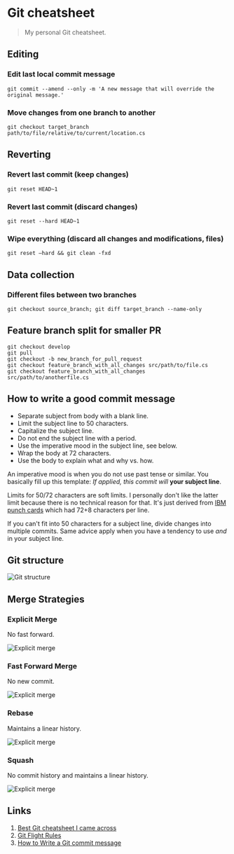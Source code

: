 # Git cheatsheet

> My personal Git cheatsheet.

## Editing

### Edit last local commit message

`git commit --amend --only -m 'A new message that will override the original message.'`

### Move changes from one branch to another

`git checkout target_branch path/to/file/relative/to/current/location.cs`

## Reverting

### Revert last commit (keep changes)

`git reset HEAD~1`

### Revert last commit (discard changes)

`git reset --hard HEAD~1`

### Wipe everything (discard all changes and modifications, files)

`git reset –hard && git clean -fxd`

## Data collection

### Different files between two branches

`git checkout source_branch; git diff target_branch --name-only`

## Feature branch split for smaller PR

```git
git checkout develop
git pull
git checkout -b new_branch_for_pull_request
git checkout feature_branch_with_all_changes src/path/to/file.cs
git checkout feature_branch_with_all_changes src/path/to/anotherfile.cs
```

## How to write a good commit message

* Separate subject from body with a blank line.
* Limit the subject line to 50 characters.
* Capitalize the subject line.
* Do not end the subject line with a period.
* Use the imperative mood in the subject line, see below.
* Wrap the body at 72 characters.
* Use the body to explain what and why vs. how.

An imperative mood is when you do not use past tense or similar. You basically fill up this template: *If applied, this commit will* **your subject line**.

Limits for 50/72 characters are soft limits. I personally don't like the latter limit because there is no technical reason for that. It's just derived from [IBM punch cards](https://en.wikipedia.org/wiki/Punched_card) which had 72+8 characters per line.

If you can't fit into 50 characters for a subject line, divide changes into multiple commits. Same advice apply when you have a tendency to use *and* in your subject line.

## Git structure

![Git structure](./assets/GitDataTransport.png)

## Merge Strategies

### Explicit Merge

No fast forward.

![Explicit merge](./assets/ExplicitMerge.gif)

### Fast Forward Merge

No new commit.

![Explicit merge](./assets/FastForward.gif)

### Rebase

Maintains a linear history.

![Explicit merge](./assets/Rebase.gif)

### Squash

No commit history and maintains a linear history.

![Explicit merge](./assets/Squash.gif)

## Links

1. [Best Git cheatsheet I came across](https://github.com/arslanbilal/git-cheat-sheet)
2. [Git Flight Rules](https://github.com/k88hudson/git-flight-rules)
3. [How to Write a Git commit message](https://chris.beams.io/posts/git-commit/)
